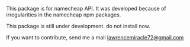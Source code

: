 This package is for namecheap API. It was developed because of irregularities in the namecheap npm packages.

This package is still under development. do not install now.

If you want to contribute, send me a mail lawrencemiracle72@gmail.com